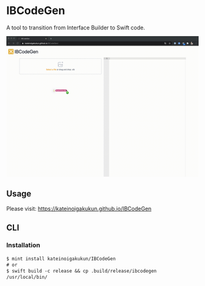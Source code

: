 # IBCodeGen

A tool to transition from Interface Builder to Swift code.

![](./Static/ibcodegen-demo.gif)

## Usage

Please visit: https://kateinoigakukun.github.io/IBCodeGen


## CLI

### Installation

```
$ mint install kateinoigakukun/IBCodeGen
# or
$ swift build -c release && cp .build/release/ibcodegen /usr/local/bin/
```
